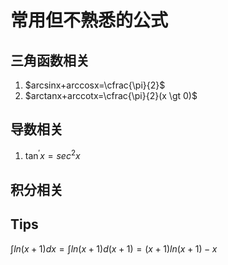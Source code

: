 # 常用但不熟悉的公式

## 三角函数相关

1. $arcsinx+arccosx=\cfrac{\pi}{2}$
2. $arctanx+arccotx=\cfrac{\pi}{2}(x \gt 0)$

## 导数相关

1. $\tan^{\prime}x=sec^{2}x$

## 积分相关

## Tips

$\int ln(x+1) dx = \int ln(x+1) d (x+1) = (x+1)ln(x+1) - x$
